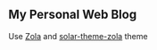 ## My Personal Web Blog

Use [Zola](https://www.getzola.org/) and [solar-theme-zola](https://www.getzola.org/themes/solar-theme-zola/) theme
